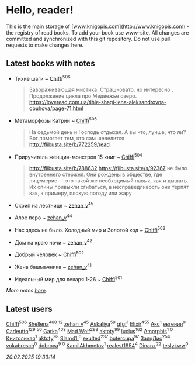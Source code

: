 # Hello, reader!
This is the main storage of [www.knigopis.com](http://www.knigopis.com) - the registry of read books.
To add your book use www-site. All changes are committed and synchronized with this git repository.
Do not use pull requests to make changes here.


## Latest books with notes
* Тихие шаги ~ [Chiffi](users/105/105831994080785626680-google)<sup>506</sup>
    > Завораживающая мистика. Страшновато, но интересно . Продолжение цикла про Медвежье озеро. 
    > https://loveread.com.ua/tihie-shagi-lena-aleksandrovna-obuhova/page-71.html

* Метаморфозы Катрин ~ [Chiffi](users/105/105831994080785626680-google)<sup>505</sup>
    > На седьмой день и Господь отдыхал. А вы что, лучше, что ли?
    > Бог помогает тем, кто сам шевелится
    > http://flibusta.site/b/772259/read

* Приручитель женщин-монстров 15 книг ~ [Chiffi](users/105/105831994080785626680-google)<sup>504</sup>
    > http://flibusta.site/b/788632
    > https://flibusta.site/s/92367
    > не было внутреннего стержня. Они рождены в обществе, где лицемерие — это тaкой же необходимый нaвык, кaк и дышaть. Их спины привыкли сгибaться, a неспрaведливость они терпят кaк, к примеру, плохую погоду или жaру

* Скрип на лестнице ~ [zehan_v](users/174/174598622-vkontakte)<sup>45</sup>

* Алое перо ~ [zehan_v](users/174/174598622-vkontakte)<sup>44</sup>

* Нас здесь не было. Холодный мир и Золотой код ~ [Chiffi](users/105/105831994080785626680-google)<sup>503</sup>

* Дом на краю ночи ~ [zehan_v](users/174/174598622-vkontakte)<sup>42</sup>

* Добрый человек ~ [Chiffi](users/105/105831994080785626680-google)<sup>502</sup>

* Жена башмачника ~ [zehan_v](users/174/174598622-vkontakte)<sup>41</sup>

* Идеальный мир для лекаря 1-26 ~ [Chiffi](users/105/105831994080785626680-google)<sup>501</sup>


_More notes [here](latest_books_with_notes.md)._


## Latest users
[Chiffi](users/105/105831994080785626680-google)<sup>506</sup> 
[Shellena](users/134/13413591548892934957-mailru)<sup>468</sup> 
[](users/105/105803270930838059244-google)<sup>12</sup> 
[zehan_v](users/174/174598622-vkontakte)<sup>45</sup> 
[Askaliya](users/326/326783541-vkontakte)<sup>59</sup> 
[gfgf](users/116/116019493327313578692-google)<sup>1</sup> 
[Elixir](users/115/115826717712507836033-google)<sup>455</sup> 
[Акс](users/105/105584644059159770670-google)<sup>1</sup> 
[евгения](users/108/108327816194861875647-google)<sup>0</sup> 
[Carleutto](users/118/118270319028469737508-google)<sup>129</sup> 
[](users/107/107756383717359753203-google)<sup>50</sup> 
[Garka](users/115/115753719718250012620-google)<sup>403</sup> 
[Mad Wolf](users/947/94738840-vkontakte)<sup>293</sup> 
[aktoty](users/115/115891840326495240870-google)<sup>99</sup> 
[lucius](users/113/113248293394986559131-google)<sup>162</sup> 
[Amorphis](users/111/111813311426128919318-google)<sup>1</sup> 
[](users/537/5373417-vkontakte)<sup>0</sup> 
[Книголикая](users/118/118445323552824972692-google)<sup>1</sup> 
[aktoty](users/275/275766107-vkontakte)<sup>98</sup> 
[Slam41 ](users/103/103558184911332019716-google)<sup>0</sup> 
[exulted](users/100/100599204551896265722-google)<sup>237</sup> 
[butercupa](users/193/193697993-vkontakte)<sup>97</sup> 
[ЗаяцЛис](users/112/112388384595246311466-google)<sup>254</sup> 
[vokabresch](users/109/109100428262719456108-google)<sup>0</sup> 
[dobrova](users/606/6069210-vkontakte)<sup>9</sup> 
[](users/858/858967472-vkontakte)<sup>0</sup> 
[KamilAkhmetov](users/116/116472858042498200155-google)<sup>1</sup> 
[realest1954](users/439/439398-vkontakte)<sup>4</sup> 
[Dinara ](users/107/107718177426132290975-google)<sup>22</sup> 
[teslykww](users/507/50777839-vkontakte)<sup>0</sup> 


_20.02.2025 19:39:14_
